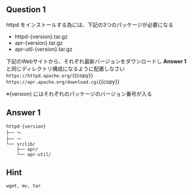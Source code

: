 ## Question 1
httpd をインストールする為には、下記の3つのパッケージが必要になる  
- httpd-{version}.tar.gz
- apr-{version}.tar.gz  
- apr-util-{version}.tar.gz  

下記のWebサイトから、それぞれ最新バージョンをダウンロードし **Answer 1** と同じディレクトリ構成になるように配置しなさい  
`https://httpd.apache.org/`{{copy}}  
`https://apr.apache.org/download.cgi`{{copy}}  

※{version} にはそれぞれのパッケージのバージョン番号が入る  

## Answer 1
```
httpd-{version}
├── 〜
├── 〜
└── srclib/
    ├── apr/
    └── apr-util/
```

## Hint
`wget, mv, tar`
